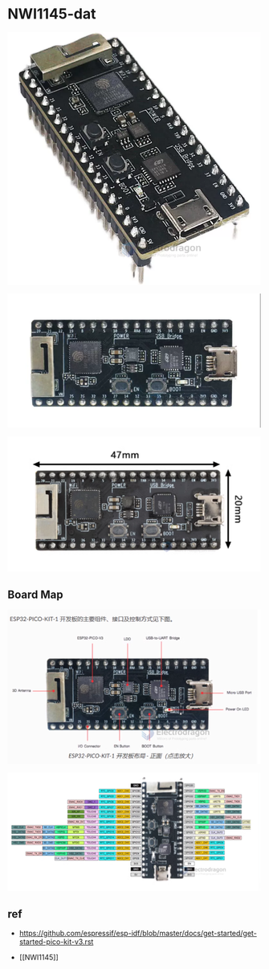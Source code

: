 
# NWI1145-dat


![](2024-02-28-16-37-12.png)

![](2024-02-28-16-41-03.png)

![](2024-02-28-16-40-00.png)

## Board Map 

![](2024-02-28-16-39-25.png)

![](2024-02-28-16-39-44.png)


## ref 

- https://github.com/espressif/esp-idf/blob/master/docs/get-started/get-started-pico-kit-v3.rst

- [[NWI1145]]